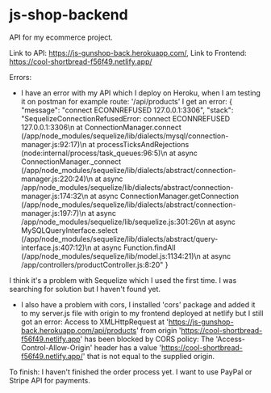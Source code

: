 # js-shop-backend
API for my ecommerce project.

Link to API: https://js-gunshop-back.herokuapp.com/,
Link to Frontend: https://cool-shortbread-f56f49.netlify.app/

Errors:
- I have an error with my API which I deploy on Heroku, when I am testing it on postman for example route: '/api/products' I get an error:
{
    "message": "connect ECONNREFUSED 127.0.0.1:3306",
    "stack": "SequelizeConnectionRefusedError: connect ECONNREFUSED 127.0.0.1:3306\n    at ConnectionManager.connect (/app/node_modules/sequelize/lib/dialects/mysql/connection-manager.js:92:17)\n    at processTicksAndRejections (node:internal/process/task_queues:96:5)\n    at async ConnectionManager._connect (/app/node_modules/sequelize/lib/dialects/abstract/connection-manager.js:220:24)\n    at async /app/node_modules/sequelize/lib/dialects/abstract/connection-manager.js:174:32\n    at async ConnectionManager.getConnection (/app/node_modules/sequelize/lib/dialects/abstract/connection-manager.js:197:7)\n    at async /app/node_modules/sequelize/lib/sequelize.js:301:26\n    at async MySQLQueryInterface.select (/app/node_modules/sequelize/lib/dialects/abstract/query-interface.js:407:12)\n    at async Function.findAll (/app/node_modules/sequelize/lib/model.js:1134:21)\n    at async /app/controllers/productController.js:8:20"
}

I think it's a problem with Sequelize which I used the first time. I was searching for solution but I haven't found yet.

- I also have a problem with cors, I installed 'cors' package and added it to my server.js file with origin to my frontend deployed at netlify but I still got an error:
Access to XMLHttpRequest at 'https://js-gunshop-back.herokuapp.com/api/products' from origin 'https://cool-shortbread-f56f49.netlify.app' has been blocked by CORS policy: The 'Access-Control-Allow-Origin' header has a value 'https://cool-shortbread-f56f49.netlify.app/' that is not equal to the supplied origin.

To finish:
I haven't finished the order process yet. I want to use PayPal or Stripe API for payments.
